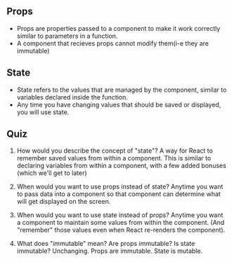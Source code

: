 ## Props
- Props are properties passed to a component to make it work correctly similar to parameters in a function.
- A component that recieves props cannot modify them(i-e they are immutable)

## State 
- State refers to the values that are managed by the component, similar to variables declared inside the function. 
- Any time you have changing values that should be saved or displayed, you will use state.

## Quiz 
1. How would you describe the concept of "state"?
A way for React to remember saved values from within a component.
This is similar to declaring variables from within a component,
with a few added bonuses (which we'll get to later)


2. When would you want to use props instead of state?
Anytime you want to pass data into a component so that
component can determine what will get displayed on the
screen.


3. When would you want to use state instead of props?
Anytime you want a component to maintain some values from
within the component. (And "remember" those values even
when React re-renders the component).


4. What does "immutable" mean? Are props immutable? Is state immutable?
Unchanging. Props are immutable. State is mutable.
